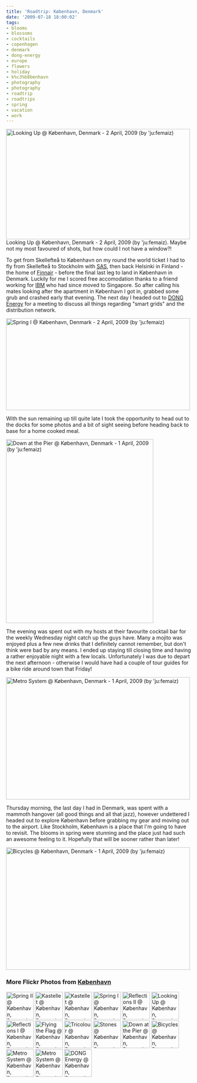 ```yaml
---
title: 'Roadtrip: København, Denmark'
date: '2009-07-18 18:00:02'
tags:
- blooms
- blossoms
- cocktails
- copenhagen
- denmark
- dong-energy
- europe
- flowers
- holiday
- k%c3%b8benhavn
- photography
- photography
- roadtrip
- roadtrips
- spring
- vacation
- work
---
```


<div class="image"><a href="http://www.flickr.com/photos/jufemaiz/3451632358/" title="Looking Up @ København, Denmark - 2 April, 2009 (by 'ju:femaiz)"><img src="http://farm4.static.flickr.com/3373/3451632358_04b11ff1a8.jpg" title="Looking Up @ København, Denmark - 2 April, 2009 (by 'ju:femaiz)" alt="Looking Up @ København, Denmark - 2 April, 2009 (by 'ju:femaiz)" width="500" height="300" /></a></div>
<div class="caption">Looking Up @ København, Denmark - 2 April, 2009 (by 'ju:femaiz). Maybe not my most favoured of shots, but how could I not have a window?!</div>

To get from Skellefteå to København on my round the world ticket I had to fly from Skellefteå to Stockholm with <a href="http://flysas.com"><acronym title="Scandinavian Air Services">SAS</acronym></a>, then back Helsinki in Finland - the home of <a href="http://finnair.com">Finnair</a> - before the final last leg to land in København in Denmark. Luckily for me I scored free accomodation thanks to a friend working for <a href="http://ibm.com">IBM</a> who had since moved to Singapore. So after calling his mates looking after the apartment in København I got in, grabbed some grub and crashed early that evening. The next day I headed out to <a href="http://dong.dk"><abbr title="Danish Oil &amp; Natural Gas">DONG</abbr> Energy</a> for a meeting to discuss all things regarding "smart grids" and the distribution network.

<!--more-->

<div class="image"><a href="http://www.flickr.com/photos/jufemaiz/3451636798/" title="Spring I @ København, Denmark - 2 April, 2009 (by 'ju:femaiz)"><img src="http://farm4.static.flickr.com/3588/3451636798_36752a130e.jpg" title="Spring I @ København, Denmark - 2 April, 2009 (by 'ju:femaiz)" alt="Spring I @ København, Denmark - 2 April, 2009 (by 'ju:femaiz)" width="500" height="250" /></a></div>

With the sun remaining up till quite late I took the opportunity to head out to the docks for some photos and a bit of sight seeing before heading back to base for a home cooked meal.

<div class="image"><a href="http://www.flickr.com/photos/jufemaiz/3451620082/" title="Down at the Pier @ København, Denmark - 1 April, 2009 (by 'ju:femaiz)"><img src="http://farm4.static.flickr.com/3634/3451620082_0e62463422.jpg" title="Down at the Pier @ København, Denmark - 1 April, 2009 (by 'ju:femaiz)" alt="Down at the Pier @ København, Denmark - 1 April, 2009 (by 'ju:femaiz)" width="400" height="500" /></a></div>

The evening was spent out with my hosts at their favourite cocktail bar for the weekly Wednesday night catch up the guys have. Many a mojito was enjoyed plus a few new drinks that I definitely cannot remember, but don't think were bad by any means. I ended up staying till closing time and having a rather enjoyable night with a few locals. Unfortunately I was due to depart the next afternoon - otherwise I would have had a couple of tour guides for a bike ride around town that Friday!

<div class="image"><a href="http://www.flickr.com/photos/jufemaiz/3447817645/" title="Metro System @ København, Denmark - 1 April, 2009 (by 'ju:femaiz)"><img src="http://farm4.static.flickr.com/3550/3447817645_3f7392e099.jpg" title="Metro System @ København, Denmark - 1 April, 2009 (by 'ju:femaiz)" alt="Metro System @ København, Denmark - 1 April, 2009 (by 'ju:femaiz)" width="500" height="333" /></a></div>

Thursday morning, the last day I had in Denmark, was spent with a mammoth hangover (all good things and all that jazz), however undettered I headed out to explore København before grabbing my gear and moving out to the airport. Like Stockholm, København is a place that I'm going to have to revisit. The blooms in spring were stunning and the place just had such an awesome feeling to it. Hopefully that will be sooner rather than later!

<div class="image"><a href="http://www.flickr.com/photos/jufemaiz/3451617700/" title="Bicycles @ København, Denmark - 1 April, 2009 (by 'ju:femaiz)"><img src="http://farm4.static.flickr.com/3611/3451617700_3f97a6d736.jpg" title="Bicycles @ København, Denmark - 1 April, 2009 (by 'ju:femaiz)" alt="Bicycles @ København, Denmark - 1 April, 2009 (by 'ju:femaiz)" width="500" height="333" /></a></div>

<h3>More Flickr Photos from <a href="http://www.flickr.com/photos/jufemaiz/tags/copenhagen/">København</a></h3>

<div class="images"><a href="/photos/jufemaiz/3451644100/" title="Spring II @ København, Denmark - 2 April, 2009"><img src="http://farm4.static.flickr.com/3330/3451644100_4cbc3b5037_s.jpg" width="75" height="75" alt="Spring II @ København, Denmark - 2 April, 2009"  class="pc_img" /></a> <a href="/photos/jufemaiz/3450823923/" title="Kastellet @ København, Denmark - 2 April, 2009"><img src="http://farm4.static.flickr.com/3307/3450823923_7ca1ee5ed7_s.jpg" width="75" height="75" alt="Kastellet @ København, Denmark - 2 April, 2009"  class="pc_img" /></a> <a href="/photos/jufemaiz/3450821457/" title="Kastellet @ København, Denmark - 2 April, 2009"><img src="http://farm4.static.flickr.com/3370/3450821457_8c69288ed3_s.jpg" width="75" height="75" alt="Kastellet @ København, Denmark - 2 April, 2009"  class="pc_img" /></a> <a href="/photos/jufemaiz/3451636798/" title="Spring I @ København, Denmark - 2 April, 2009"><img src="http://farm4.static.flickr.com/3588/3451636798_36752a130e_s.jpg" width="75" height="75" alt="Spring I @ København, Denmark - 2 April, 2009"  class="pc_img" /></a> <a href="/photos/jufemaiz/3450816395/" title="Reflections II @ København, Denmark - 2 April, 2009"><img src="http://farm4.static.flickr.com/3407/3450816395_4778f33bc8_s.jpg" width="75" height="75" alt="Reflections II @ København, Denmark - 2 April, 2009"  class="pc_img" /></a> <a href="/photos/jufemaiz/3451632358/" title="Looking Up @ København, Denmark - 2 April, 2009"><img src="http://farm4.static.flickr.com/3373/3451632358_04b11ff1a8_s.jpg" width="75" height="75" alt="Looking Up @ København, Denmark - 2 April, 2009"  class="pc_img" /></a> <a href="/photos/jufemaiz/3450811089/" title="Reflections I @ København, Denmark - 2 April, 2009"><img src="http://farm4.static.flickr.com/3331/3450811089_794b38043c_s.jpg" width="75" height="75" alt="Reflections I @ København, Denmark - 2 April, 2009"  class="pc_img" /></a> <a href="/photos/jufemaiz/3450808451/" title="Flying the Flag @ København, Denmark - 2 April, 2009"><img src="http://farm4.static.flickr.com/3605/3450808451_137238e88d_s.jpg" width="75" height="75" alt="Flying the Flag @ København, Denmark - 2 April, 2009"  class="pc_img" /></a> <a href="/photos/jufemaiz/3451625968/" title="Tricolour @ København, Denmark - 2 April, 2009"><img src="http://farm4.static.flickr.com/3584/3451625968_701b4cc75f_s.jpg" width="75" height="75" alt="Tricolour @ København, Denmark - 2 April, 2009"  class="pc_img" /></a> <a href="/photos/jufemaiz/3451624536/" title="Stones @ København, Denmark - 2 April, 2009"><img src="http://farm4.static.flickr.com/3570/3451624536_e537138702_s.jpg" width="75" height="75" alt="Stones @ København, Denmark - 2 April, 2009"  class="pc_img" /></a> <a href="/photos/jufemaiz/3451620082/" title="Down at the Pier @ København, Denmark - 1 April, 2009"><img src="http://farm4.static.flickr.com/3634/3451620082_0e62463422_s.jpg" width="75" height="75" alt="Down at the Pier @ København, Denmark - 1 April, 2009"  class="pc_img" /></a> <a href="/photos/jufemaiz/3451617700/" title="Bicycles @ København, Denmark - 1 April, 2009"><img src="http://farm4.static.flickr.com/3611/3451617700_3f97a6d736_s.jpg" width="75" height="75" alt="Bicycles @ København, Denmark - 1 April, 2009"  class="pc_img" /></a> <a href="/photos/jufemaiz/3447822267/" title="Metro System @ København, Denmark - 1 April, 2009"><img src="http://farm4.static.flickr.com/3644/3447822267_dff1d4686d_s.jpg" width="75" height="75" alt="Metro System @ København, Denmark - 1 April, 2009"  class="pc_img" /></a> <a href="/photos/jufemaiz/3447817645/" title="Metro System @ København, Denmark - 1 April, 2009"><img src="http://farm4.static.flickr.com/3550/3447817645_3f7392e099_s.jpg" width="75" height="75" alt="Metro System @ København, Denmark - 1 April, 2009"  class="pc_img" /></a> <a href="/photos/jufemaiz/3448626372/" title="DONG Energy @ København, Denmark - 1 April, 2009"><img src="http://farm4.static.flickr.com/3650/3448626372_1e459b55de_s.jpg" width="75" height="75" alt="DONG Energy @ København, Denmark - 1 April, 2009"  class="pc_img" /></a> </div>
